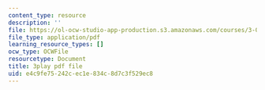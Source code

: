 ```yaml
---
content_type: resource
description: ''
file: https://ol-ocw-studio-app-production.s3.amazonaws.com/courses/3-091-introduction-to-solid-state-chemistry-fall-2018/e4c9fe75242cec1e834c8d7c3f529ec8_btZ-VFW4wpY.pdf
file_type: application/pdf
learning_resource_types: []
ocw_type: OCWFile
resourcetype: Document
title: 3play pdf file
uid: e4c9fe75-242c-ec1e-834c-8d7c3f529ec8
---
```

